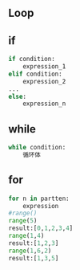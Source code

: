 ## Loop

## if

```python
if condition:
    expression_1
elif condition:
    expression_2
...
else:
    expression_n
```

## while

```python
while condition:
    循环体
```

## for

```python
for n in partten:
    expression
#range()
range(5)
result:[0,1,2,3,4]
range(1,4)
result:[1,2,3]
range(1,6,2)
result:[1,3,5]
```

